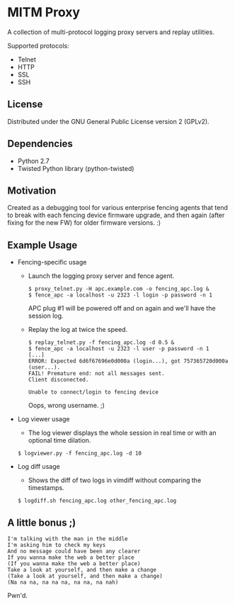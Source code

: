 MITM Proxy
==========
A collection of multi-protocol logging proxy servers and replay utilities.

Supported protocols:
  * Telnet
  * HTTP
  * SSL
  * SSH

License
-------
Distributed under the GNU General Public License version 2 (GPLv2).

Dependencies
------------
* Python 2.7
* Twisted Python library (python-twisted)

Motivation
----------
Created as a debugging tool for various enterprise fencing agents that tend
to break with each fencing device firmware upgrade, and then again (after
fixing for the new FW) for older firmware versions. :)

Example Usage
-------------
* Fencing-specific usage
  * Launch the logging proxy server and fence agent.

    ```
    $ proxy_telnet.py -H apc.example.com -o fencing_apc.log &
    $ fence_apc -a localhost -u 2323 -l login -p password -n 1
    ```

    APC plug #1 will be powered off and on again and we'll have the session log.
  
  * Replay the log at twice the speed.

    ```
    $ replay_telnet.py -f fencing_apc.log -d 0.5 &
    $ fence_apc -a localhost -u 2323 -l user -p password -n 1
    [...]
    ERROR: Expected 6d6f67696e0d000a (login...), got 757365720d000a (user...).
    FAIL! Premature end: not all messages sent.
    Client disconected.

    Unable to connect/login to fencing device
    ```

    Oops, wrong username. ;)

* Log viewer usage
  * The log viewer displays the whole session in real time or with an optional time dilation.
  
  ```
  $ logviewer.py -f fencing_apc.log -d 10
  ```

* Log diff usage
  * Shows the diff of two logs in vimdiff without comparing the timestamps.

  ```
  $ logdiff.sh fencing_apc.log other_fencing_apc.log
  ```


A little bonus ;)
-----------------

```
I'm talking with the man in the middle
I'm asking him to check my keys
And no message could have been any clearer
If you wanna make the web a better place
(If you wanna make the web a better place)
Take a look at yourself, and then make a change
(Take a look at yourself, and then make a change)
(Na na na, na na na, na na, na nah)
```

Pwn'd.
